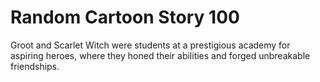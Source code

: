 # Random Cartoon Story 100

Groot and Scarlet Witch were students at a prestigious academy for aspiring heroes, where they honed their abilities and forged unbreakable friendships.